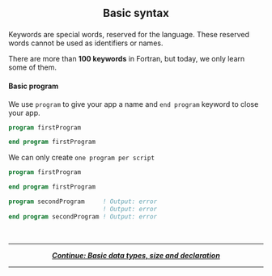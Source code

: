 ## <p align="center"> Basic syntax </p>

Keywords are special words, reserved for the language. These reserved words cannot be used as identifiers or names.

There are more than **100 keywords** in Fortran, but today, we only learn some of them.

#### Basic program

We use `program` to give your app a name and `end program` keyword to close your app.

```fortran
program firstProgram

end program firstProgram
```

We can only create `one program per script`

```fortran
program firstProgram

end program firstProgram

program secondProgram     ! Output: error
                          ! Output: error
end program secondProgram ! Output: error
```

<br/>

---

<p align="center">
  <em>
    <b>
      <a href="/tutorial/data.md">
        Continue: Basic data types, size and declaration
      </a>
    </b>
  </em>
</p>

---
